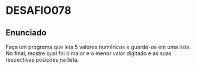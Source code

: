 # DESAFIO078

## Enunciado

Faça um programa que leia 5 valores numéricos e guarde-os em uma lista. No final, mostre qual foi o maior e o menor valor digitado e as suas respectivas posições na lista.